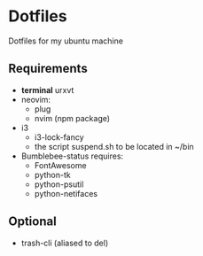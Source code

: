 # Dotfiles

Dotfiles for my ubuntu machine

## Requirements
- **terminal** urxvt
- neovim:
  - plug
  - nvim (npm package)
- i3
  - i3-lock-fancy
  - the script suspend.sh to be located in ~/bin
- Bumblebee-status requires:
  - FontAwesome
  - python-tk
  - python-psutil
  - python-netifaces

## Optional
- trash-cli (aliased to del)
